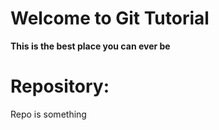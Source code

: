 # Welcome to Git Tutorial
**This is the best place you can ever be**

# Repository:
Repo is something
